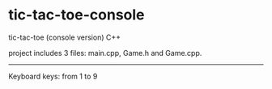 # tic-tac-toe-console
tic-tac-toe (console version) C++

project includes 3 files: main.cpp, Game.h and Game.cpp.
___________________

Keyboard keys: from 1 to 9

